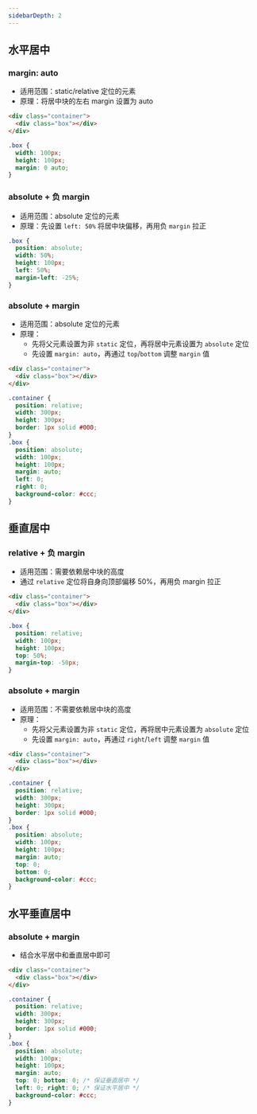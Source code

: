 ```yaml
---
sidebarDepth: 2
---
```


## 水平居中

### margin: auto

+ 适用范围：static/relative 定位的元素
+ 原理：将居中块的左右 margin 设置为 auto

```html
<div class="container">
  <div class="box"></div>
</div>
```

```css
.box {
  width: 100px;
  height: 100px;
  margin: 0 auto;
}
```


### absolute + 负 margin

+ 适用范围：absolute 定位的元素
+ 原理：先设置 `left: 50%` 将居中块偏移，再用负 `margin` 拉正

```css
.box {
  position: absolute;
  width: 50%;
  height: 100px;
  left: 50%;
  margin-left: -25%;
}
```


### absolute + margin

+ 适用范围：absolute 定位的元素
+ 原理：
  + 先将父元素设置为非 `static` 定位，再将居中元素设置为 `absolute` 定位
  + 先设置 `margin: auto`，再通过 `top`/`bottom` 调整 `margin` 值

```html
<div class="container">
  <div class="box"></div>
</div>
```

```css
.container {
  position: relative;
  width: 300px;
  height: 300px;
  border: 1px solid #000;
}
.box {
  position: absolute;
  width: 100px;
  height: 100px;
  margin: auto;
  left: 0;
  right: 0;
  background-color: #ccc;
}
```



## 垂直居中

### relative + 负 margin

+ 适用范围：需要依赖居中块的高度
+ 通过 `relative` 定位将自身向顶部偏移 50%，再用负 margin 拉正

```html
<div class="container">
  <div class="box"></div>
</div>
```

```css
.box {
  position: relative;
  width: 100px;
  height: 100px;
  top: 50%;
  margin-top: -50px;
}
```

### absolute + margin

+ 适用范围：不需要依赖居中块的高度
+ 原理：
  + 先将父元素设置为非 `static` 定位，再将居中元素设置为 `absolute` 定位
  + 先设置 `margin: auto`，再通过 `right`/`left` 调整 `margin` 值

```html
<div class="container">
  <div class="box"></div>
</div>
```

```css
.container {
  position: relative;
  width: 300px;
  height: 300px;
  border: 1px solid #000;
}
.box {
  position: absolute;
  width: 100px;
  height: 100px;
  margin: auto;
  top: 0;
  bottom: 0;
  background-color: #ccc;
}
```



## 水平垂直居中

### absolute + margin

+ 结合水平居中和垂直居中即可

```html
<div class="container">
  <div class="box"></div>
</div>
```

```css
.container {
  position: relative;
  width: 300px;
  height: 300px;
  border: 1px solid #000;
}
.box {
  position: absolute;
  width: 100px;
  height: 100px;
  margin: auto;
  top: 0; bottom: 0; /* 保证垂直居中 */
  left: 0; right: 0; /* 保证水平居中 */
  background-color: #ccc;
}
```